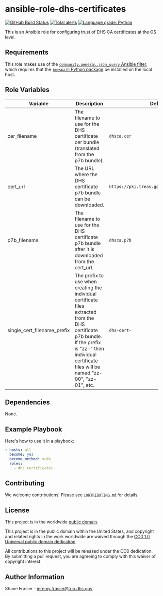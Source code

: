 # ansible-role-dhs-certificates #

[![GitHub Build Status](https://github.com/cisagov/ansible-role-dhs-certificates/workflows/build/badge.svg)](https://github.com/cisagov/ansible-role-dhs-certificates/actions)
[![Total alerts](https://img.shields.io/lgtm/alerts/g/cisagov/ansible-role-dhs-certificates.svg?logo=lgtm&logoWidth=18)](https://lgtm.com/projects/g/cisagov/ansible-role-dhs-certificates/alerts/)
[![Language grade: Python](https://img.shields.io/lgtm/grade/python/g/cisagov/ansible-role-dhs-certificates.svg?logo=lgtm&logoWidth=18)](https://lgtm.com/projects/g/cisagov/ansible-role-dhs-certificates/context:python)

This is an Ansible role for configuring trust of DHS CA certificates
at the OS level.

## Requirements ##

This role makes use of the [`community.general.json_query` Ansible
filter](https://docs.ansible.com/ansible/latest/user_guide/playbooks_filters.html#selecting-json-data-json-queries),
which requires that the [`jmespath` Python
package](https://pypi.org/project/jmespath/) be installed on the local
host.

## Role Variables ##

| Variable | Description | Default | Required |
|----------|-------------|---------|----------|
| cer\_filename | The filename to use for the DHS certificate cer bundle (translated from the p7b bundle). | `dhsca.cer` | No |
| cert\_url | The URL where the DHS certificate p7b bundle can be downloaded. | `https://pki.treas.gov/dhsca_fullpath.p7b` | No |
| p7b\_filename | The filename to use for the DHS certificate p7b bundle after it is downloaded from the cert\_url. | `dhsca.p7b` | No |
| single\_cert\_filename\_prefix | The prefix to use when creating the individual certificate files extracted from the DHS certificate p7b bundle.  If the prefix is "zz-" then individual certificate files will be named "zz-00", "zz-01", etc. | `dhs-cert-` | No |

## Dependencies ##

None.

## Example Playbook ##

Here's how to use it in a playbook:

```yaml
- hosts: all
  become: yes
  become_method: sudo
  roles:
    - dhs_certificates
```

## Contributing ##

We welcome contributions!  Please see [`CONTRIBUTING.md`](CONTRIBUTING.md) for
details.

## License ##

This project is in the worldwide [public domain](LICENSE).

This project is in the public domain within the United States, and
copyright and related rights in the work worldwide are waived through
the [CC0 1.0 Universal public domain
dedication](https://creativecommons.org/publicdomain/zero/1.0/).

All contributions to this project will be released under the CC0
dedication. By submitting a pull request, you are agreeing to comply
with this waiver of copyright interest.

## Author Information ##

Shane Frasier - <jeremy.frasier@trio.dhs.gov>
